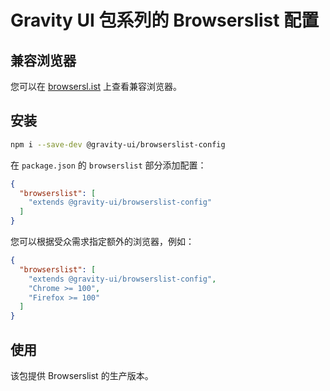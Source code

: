 # Gravity UI 包系列的 Browserslist 配置

## 兼容浏览器

您可以在 [browsersl.ist](https://browsersl.ist/#q=last%202%20major%20versions%20and%20last%202%20years%20and%20fully%20supports%20es6%20and%20%3E%200.05%25%0Anot%20dead%0Anot%20op_mini%20all%0Anot%20and_qq%20%3E%200%0Anot%20and_uc%20%3E%200%0AFirefox%20ESR%0AChrome%20%3E%200%20and%20last%202%20years%20and%20%3E%200.05%25%0ASafari%20%3E%200%20and%20last%202%20years%20and%20%3E%200.05%25%0AFirefox%20%3E%200%20and%20last%202%20years%20and%20%3E%200.01%25) 上查看兼容浏览器。

## 安装

```bash
npm i --save-dev @gravity-ui/browserslist-config
```

在 `package.json` 的 `browserslist` 部分添加配置：

```json
{
  "browserslist": [
    "extends @gravity-ui/browserslist-config"
  ]
}
```

您可以根据受众需求指定额外的浏览器，例如：
```json
{
  "browserslist": [
    "extends @gravity-ui/browserslist-config",
    "Chrome >= 100",
    "Firefox >= 100"
  ]
}
```

## 使用

该包提供 Browserslist 的生产版本。